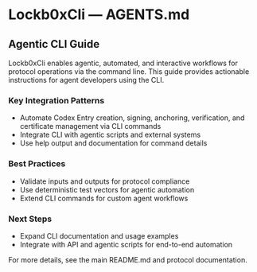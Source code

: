 # Lockb0xCli — AGENTS.md

## Agentic CLI Guide

Lockb0xCli enables agentic, automated, and interactive workflows for protocol operations via the command line. This guide provides actionable instructions for agent developers using the CLI.

### Key Integration Patterns

- Automate Codex Entry creation, signing, anchoring, verification, and certificate management via CLI commands
- Integrate CLI with agentic scripts and external systems
- Use help output and documentation for command details

### Best Practices

- Validate inputs and outputs for protocol compliance
- Use deterministic test vectors for agentic automation
- Extend CLI commands for custom agent workflows

### Next Steps

- Expand CLI documentation and usage examples
- Integrate with API and agentic scripts for end-to-end automation

For more details, see the main README.md and protocol documentation.

